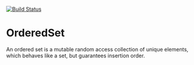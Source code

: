[![Build Status](https://travis-ci.org/turbolent/OrderedSet.svg?branch=master)](https://travis-ci.org/turbolent/OrderedSet)

# OrderedSet

An ordered set is a mutable random access collection of unique elements, which behaves like a set, but guarantees insertion order.
